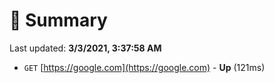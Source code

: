 # 📖 Summary
Last updated: **3/3/2021, 3:37:58 AM**

- `GET` [https://google.com](https://google.com) - **Up** (121ms)
